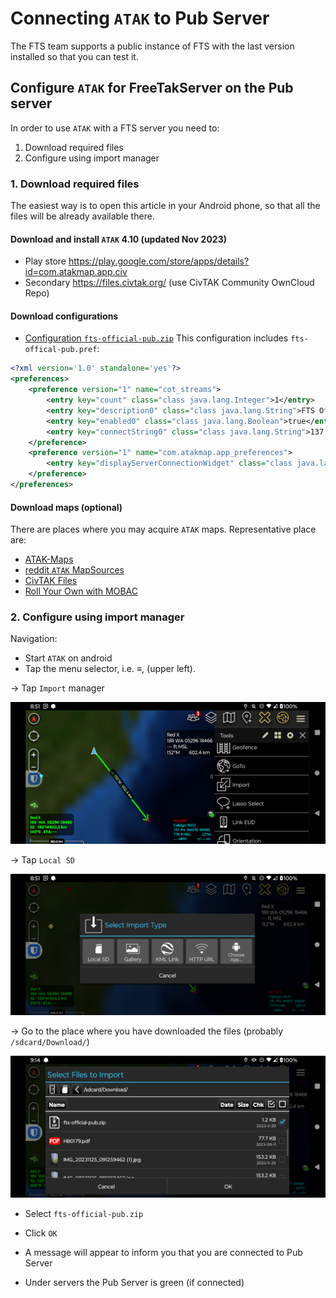 # Connecting `ATAK` to Pub Server
The FTS team supports a public instance of FTS with the last version installed so that you can test it.

## Configure `ATAK` for FreeTakServer on the Pub server
In order to use `ATAK` with a FTS server you need to:
1. Download required files
2. Configure using import manager

### 1. Download required files
The easiest way  is to open this article in your Android phone, so that all the files will be already available there.

#### Download and install `ATAK` 4.10 (updated Nov 2023)
* Play store <https://play.google.com/store/apps/details?id=com.atakmap.app.civ> 
* Secondary  <https://files.civtak.org/> (use CivTAK Community OwnCloud Repo) 

#### Download configurations
* [Configuration `fts-official-pub.zip`](../assets/fts-official-pub.zip) 
This configuration includes `fts-offical-pub.pref`:
```xml
<?xml version='1.0' standalone='yes'?>
<preferences>
    <preference version="1" name="cot_streams">
        <entry key="count" class="class java.lang.Integer">1</entry>
        <entry key="description0" class="class java.lang.String">FTS Official (Public)</entry>
        <entry key="enabled0" class="class java.lang.Boolean">true</entry>
        <entry key="connectString0" class="class java.lang.String">137.184.101.250:8087:tcp</entry>
    </preference>
    <preference version="1" name="com.atakmap.app_preferences">
        <entry key="displayServerConnectionWidget" class="class java.lang.Boolean">true</entry>
    </preference>
</preferences>
```

#### Download maps (optional)
There are places where you may acquire `ATAK` maps.
Representative place are: 
* [ATAK-Maps](https://github.com/joshuafuller/ATAK-Maps)
* [reddit `ATAK` MapSources](https://www.reddit.com/r/ATAK/wiki/index/#wiki_loading_mapsources_.2F_base_maps_to_tak)
* [CivTAK Files](https://www.civtak.org/files/)
* [Roll Your Own with MOBAC](https://mobac.sourceforge.io/)


### 2. Configure using import manager

Navigation:

* Start `ATAK` on android
* Tap the menu selector, i.e. &equiv;, (upper left).

&rarr; Tap `Import` manager

![`ATAK` Menu Main Select Settings](images/atak_menu_main_import.png)

&rarr; Tap `Local SD`

![`ATAK` Dialog Import Type](images/atak_dialog_import_type.png)

&rarr;  Go to the place where you have downloaded the files (probably `/sdcard/Download/`)

![`ATAK` Dialog Select Import](images/atak_dialog_select_import.png)

* Select `fts-official-pub.zip`
* Click `OK`

* A message will appear to inform you that you are connected to Pub Server
* Under servers the Pub Server is green (if connected)
